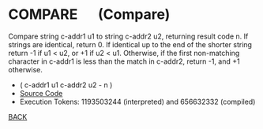 # COMPARE &emsp; (Compare)
Compare string c-addr1 u1 to string c-addr2 u2, returning result code n. If strings are identical, return 0. If identical up to the end of the shorter string return -1 if u1 < u2, or +1 if u2 < u1. Otherwise, if the first non-matching character in c-addr1 is less than the match in c-addr2, return -1, and +1 otherwise.
* ( c-addr1 u1 c-addr2 u2 - n )
* [Source Code](../words/string/Compare.cs)
* Execution Tokens: 1193503244 (interpreted) and 656632332 (compiled)


[BACK](builtins.md#Compare)
